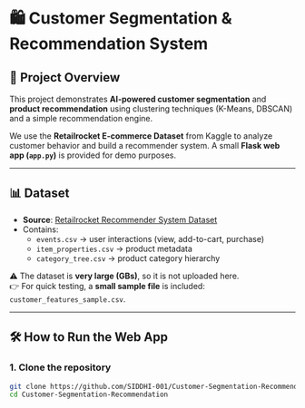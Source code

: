 # 🛍️ Customer Segmentation & Recommendation System

## 📌 Project Overview
This project demonstrates **AI-powered customer segmentation** and **product recommendation** using clustering techniques (K-Means, DBSCAN) and a simple recommendation engine.  

We use the **Retailrocket E-commerce Dataset** from Kaggle to analyze customer behavior and build a recommender system. A small **Flask web app (`app.py`)** is provided for demo purposes.

---

## 📊 Dataset
- **Source**: [Retailrocket Recommender System Dataset](https://www.kaggle.com/datasets/retailrocket/ecommerce-dataset)  
- Contains:
  - `events.csv` → user interactions (view, add-to-cart, purchase)  
  - `item_properties.csv` → product metadata  
  - `category_tree.csv` → product category hierarchy  

⚠️ The dataset is **very large (GBs)**, so it is not uploaded here.  
👉 For quick testing, a **small sample file** is included: `customer_features_sample.csv`.

---

## 🛠️ How to Run the Web App

### 1. Clone the repository
```bash
git clone https://github.com/SIDDHI-001/Customer-Segmentation-Recommendation.git
cd Customer-Segmentation-Recommendation

